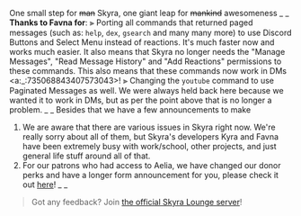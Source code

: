 One small step for ~~man~~ Skyra, one giant leap for ~~mankind~~ awesomeness
_ _
**Thanks to Favna for**:
⫸ Porting all commands that returned paged messages (such as: `help`, `dex`, `gsearch` and many many more) to use Discord Buttons and Select Menu instead of reactions. It's much faster now and works much easier. It also means that Skyra no longer needs the "Manage Messages", "Read Message History" and "Add Reactions" permissions to these commands. This also means that these commands now work in DMs <a:_:735068843407573043>!
⫸ Changing the `youtube` command to use Paginated Messages as well. We were always held back here because we wanted it to work in DMs, but as per the point above that is no longer a problem.
_ _
Besides that we have a few announcements to make
1. We are aware that there are various issues in Skyra right now. We're really sorry about all of them, but Skyra's developers Kyra and Favna have been extremely busy with work/school, other projects, and just general life stuff around all of that.
2. For our patrons who had access to Aelia, we have changed our donor perks and have a longer form announcement for you, please check it out [here](https://www.patreon.com/posts/58213983)!
_ _
> Got any feedback? Join [the official Skyra Lounge server](https://join.skyra.pw)!
